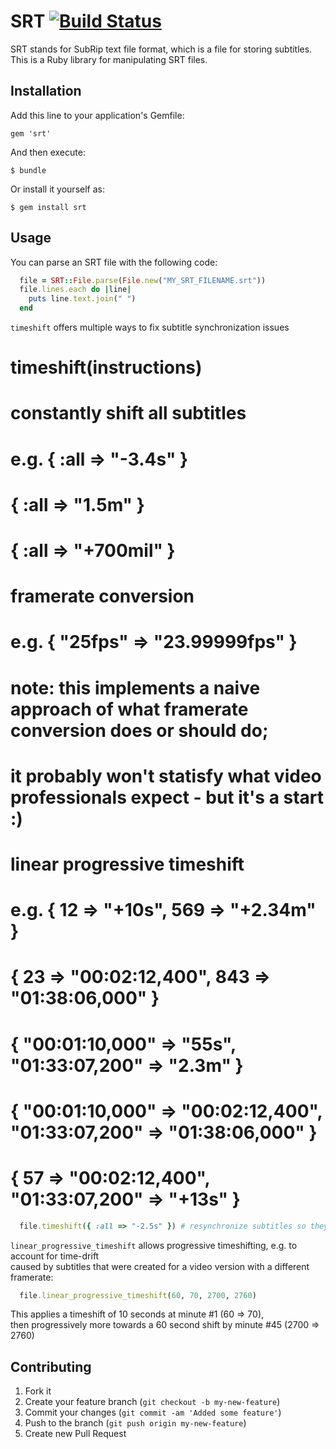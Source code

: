 # SRT [![Build Status](https://travis-ci.org/cpetersen/srt.png?branch=master)](https://travis-ci.org/cpetersen/srt)

SRT stands for SubRip text file format, which is a file for storing subtitles. This is a Ruby library for manipulating SRT files. 

## Installation

Add this line to your application's Gemfile:

    gem 'srt'

And then execute:

    $ bundle

Or install it yourself as:

    $ gem install srt

## Usage

You can parse an SRT file with the following code:

```ruby
  file = SRT::File.parse(File.new("MY_SRT_FILENAME.srt"))
  file.lines.each do |line|
    puts line.text.join(" ")
  end
```

`timeshift` offers multiple ways to fix subtitle synchronization issues

# timeshift(instructions)
#
# constantly shift all subtitles
# e.g. { :all => "-3.4s" }
#      { :all => "1.5m" }
#      { :all => "+700mil" }
#
# framerate conversion
# e.g. { "25fps" => "23.99999fps" }
# note: this implements a naive approach of what framerate conversion does or should do;
#       it probably won't statisfy what video professionals expect - but it's a start :)    
#
# linear progressive timeshift
# e.g. { 12 => "+10s", 569 => "+2.34m" }
#      { 23 => "00:02:12,400", 843 => "01:38:06,000" }
#      { "00:01:10,000" => "55s", "01:33:07,200" => "2.3m" } 
#      { "00:01:10,000" => "00:02:12,400", "01:33:07,200" => "01:38:06,000" }
#      { 57 => "00:02:12,400", "01:33:07,200" => "+13s" }

```ruby
  file.timeshift({ :all => "-2.5s" }) # resynchronize subtitles so they show up 2.5 seconds earlier 
```

`linear_progressive_timeshift` allows progressive timeshifting, e.g. to account for time-drift  
caused by subtitles that were created for a video version with a different framerate:

```ruby
  file.linear_progressive_timeshift(60, 70, 2700, 2760) 
 ```

This applies a timeshift of 10 seconds at minute #1 (60 => 70),  
then progressively more towards a 60 second shift by minute #45 (2700 => 2760)


## Contributing

1. Fork it
2. Create your feature branch (`git checkout -b my-new-feature`)
3. Commit your changes (`git commit -am 'Added some feature'`)
4. Push to the branch (`git push origin my-new-feature`)
5. Create new Pull Request
